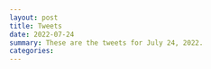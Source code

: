 ```yaml
---
layout: post
title: Tweets
date: 2022-07-24
summary: These are the tweets for July 24, 2022.
categories:
---
```


